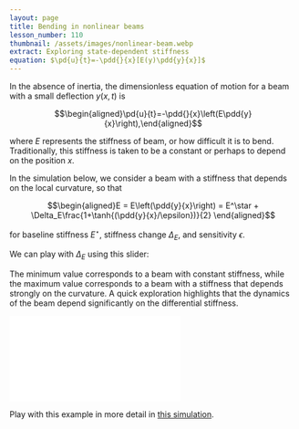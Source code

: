 ```yaml
---
layout: page
title: Bending in nonlinear beams
lesson_number: 110
thumbnail: /assets/images/nonlinear-beam.webp
extract: Exploring state-dependent stiffness
equation: $\pd{u}{t}=-\pdd{}{x}[E(y)\pdd{y}{x}]$
---
```


In the absence of inertia, the dimensionless equation of motion for a beam with a small deflection $y(x,t)$ is

$$\begin{aligned}\pd{u}{t}=-\pdd{}{x}\left(E\pdd{y}{x}\right),\end{aligned}$$

where $E$ represents the stiffness of beam, or how difficult it is to bend. Traditionally, this stiffness is taken to be a constant or perhaps to depend on the position $x$.

In the simulation below, we consider a beam with a stiffness that depends on the local curvature, so that

$$\begin{aligned}E = E\left(\pdd{y}{x}\right) = E^\star + \Delta_E\frac{1+\tanh{(\pdd{y}{x}/\epsilon})}{2} \end{aligned}$$

for baseline stiffness $E^\star$, stiffness change $\Delta_E$, and sensitivity $\epsilon$. 

We can play with $\Delta_E$ using this slider: <vpde-slider
    iframe="sim"
    name="Delta_E"
    min="0"
    max="24"
    value="0"
    step="0.1"
    min-label="$0$"
    max-label="$24$"
    host="/"
    ></vpde-slider>

The minimum value corresponds to a beam with constant stiffness, while the maximum value corresponds to a beam with a stiffness that depends strongly on the curvature. A quick exploration highlights that the dynamics of the beam depend significantly on the differential stiffness.

<iframe id="sim" class="sim" src="/sim/?preset=differentialStiffness&story&sf=1" frameborder="0" loading="lazy"></iframe>

Play with this example in more detail in [this simulation](/sim/?preset=differentialStiffness).

<!-- For more details on this topic, take a look at [this paper](https://arxiv.org/abs/2204.13820). -->

